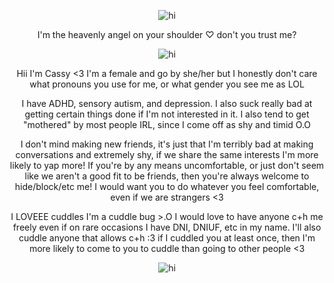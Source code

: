 <p align="center"> <img src="https://media.discordapp.net/attachments/1411165575593332796/1421756609129877565/Tumblr_l_868530432687011.jpg?ex=68da3186&is=68d8e006&hm=2f313208a86f5db51b5f1d6868dc7c698b475f84c5df0cb51ab18e513bca9b76&=&format=webp&width=1862&height=334" alt="hi" />


<p align="center"> I'm the heavenly angel on your shoulder ♡ don't you trust me?

<p align="center"> <img src="https://media.discordapp.net/attachments/1411165575593332796/1421758020458909706/Tumblr_l_869000376762717.gif?ex=68da32d7&is=68d8e157&hm=f338434a3e8abeab1f025eb3ce6c8305191450b19935ef757417a835954cfc59&=&width=380&height=286" alt="hi" />

<p align="center"> Hii I'm Cassy <3 I'm a female and go by she/her but I honestly don't care what pronouns you use for me, or what gender you see me as LOL

<p align="center"> I have ADHD, sensory autism, and depression. I also suck really bad at getting certain things done if I'm not interested in it. I also tend to get "mothered" by most people IRL, since I come off as shy and timid O.O

<p align="center"> I don't mind making new friends, it's just that I'm terribly bad at making conversations and extremely shy, if we share the same interests I'm more likely to yap more! If you're by any means uncomfortable, or just don't seem like we aren't a good fit to be friends, then you're always welcome to hide/block/etc me! I would want you to do whatever you feel comfortable, even if we are strangers <3

<p align="center"> I LOVEEE cuddles I'm a cuddle bug >.O I would love to have anyone c+h me freely even if on rare occasions I have DNI, DNIUF, etc in my name. I'll also cuddle anyone that allows c+h :3 if I cuddled you at least once, then I'm more likely to come to you to cuddle than going to other people <3 


<p align="center"> <img src="https://media.discordapp.net/attachments/1411165575593332796/1421756608626557040/Tumblr_l_868528051193783.jpg?ex=68da3186&is=68d8e006&hm=92203fb0e45fa31591ee997c30d160947fc3e0310f1852cfa564fdfefa48bf23&=&format=webp&width=1862&height=334" alt="hi" />
